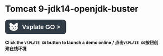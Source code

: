 # Tomcat 9-jdk14-openjdk-buster

<a href="https://www.vsplate.com/?docker-compose=https://github.com/vsplate/dcenvs/tomcat/9-jdk14-openjdk-buster"><img alt="VSPLATE GO" src="https://raw.githubusercontent.com/vsplate/images/master/vsgo_btn.png" width="200px"></a>

**Click the `VSPLATE GO` button to launch a demo online / 点击`VSPLATE GO`按钮创建在线环境**